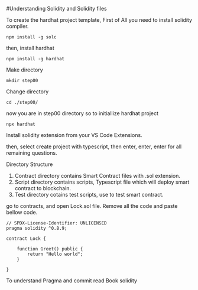 #Understanding Solidity and Solidity files

To create the hardhat project template, First of All you need to install solidity compiler.

```npm install -g solc```

then, install hardhat

```npm install -g hardhat  ```

Make directory 

```mkdir step00```

Change directory 

```cd ./step00/```

now you are in step00 directory so to initiallize hardhat project 

```npx hardhat ```

Install solidity extension from your VS Code Extensions.

then, select create project with typescript, then enter, enter, enter for all remaining questions.

Directory Structure

1. Contract directory contains Smart Contract files with .sol extension.
2. Script directory contains scripts, Typescript file which will deploy smart contract to blockchain.
3. Test directory cotains test scripts, use to test smart contract.

go to contracts, and open Lock.sol file. Remove all the code and paste bellow code.
```
// SPDX-License-Identifier: UNLICENSED
pragma solidity ^0.8.9;

contract Lock {

    function Greet() public {
        return "Hello world";
    }

}
```
To understand Pragma and commit read Book solidity
